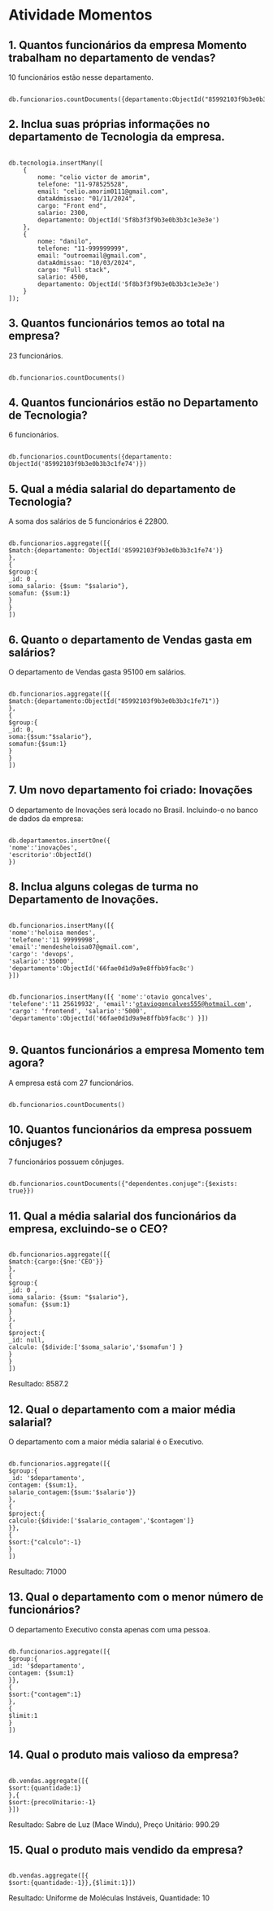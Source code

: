 <h1>Atividade Momentos</h1>

<h2>1. Quantos funcionários da empresa Momento trabalham no departamento de vendas?</h2>
<p>10 funcionários estão nesse departamento.</p>
<pre><code>
db.funcionarios.countDocuments({departamento:ObjectId("85992103f9b3e0b3b3c1fe71")})
</code></pre>

<h2>2. Inclua suas próprias informações no departamento de Tecnologia da empresa.</h2>
<pre><code>
db.tecnologia.insertMany([
    {
        nome: "celio victor de amorim",
        telefone: "11-978525528",
        email: "celio.amorim0111@gmail.com",
        dataAdmissao: "01/11/2024",
        cargo: "Front end",
        salario: 2300,
        departamento: ObjectId('5f8b3f3f9b3e0b3b3c1e3e3e')
    },
    {
        nome: "danilo",
        telefone: "11-999999999",
        email: "outroemail@gmail.com",
        dataAdmissao: "10/03/2024",
        cargo: "Full stack",
        salario: 4500,
        departamento: ObjectId('5f8b3f3f9b3e0b3b3c1e3e3e')
    }
]);
</code></pre>

<h2>3. Quantos funcionários temos ao total na empresa?</h2>
<p>23 funcionários.</p>
<pre><code>
db.funcionarios.countDocuments()
</code></pre>

<h2>4. Quantos funcionários estão no Departamento de Tecnologia?</h2>
<p>6 funcionários.</p>
<pre><code>
db.funcionarios.countDocuments({departamento: ObjectId('85992103f9b3e0b3b3c1fe74')})
</code></pre>

<h2>5. Qual a média salarial do departamento de Tecnologia?</h2>
<p>A soma dos salários de 5 funcionários é 22800.</p>
<pre><code>
db.funcionarios.aggregate([{
$match:{departamento: ObjectId('85992103f9b3e0b3b3c1fe74')}
},
{
$group:{   
_id: 0 ,
soma_salario: {$sum: "$salario"},
somafun: {$sum:1}
}
}
])
</code></pre>

<h2>6. Quanto o departamento de Vendas gasta em salários?</h2>
<p>O departamento de Vendas gasta 95100 em salários.</p>
<pre><code>
db.funcionarios.aggregate([{
$match:{departamento:ObjectId("85992103f9b3e0b3b3c1fe71")}
},
{
$group:{
_id: 0,
soma:{$sum:"$salario"},
somafun:{$sum:1}
}
}
])
</code></pre>

<h2>7. Um novo departamento foi criado: Inovações</h2>
<p>O departamento de Inovações será locado no Brasil. Incluindo-o no banco de dados da empresa:</p>
<pre><code>
db.departamentos.insertOne({
'nome':'inovações',
'escritorio':ObjectId()
})
</code></pre>

<h2>8. Inclua alguns colegas de turma no Departamento de Inovações.</h2>
<pre><code>
db.funcionarios.insertMany([{
'nome':'heloisa mendes',
'telefone':'11 99999998',
'email':'mendesheloisa07@gmail.com',
'cargo': 'devops',
'salario':'35000',
'departamento':ObjectId('66fae0d1d9a9e8ffbb9fac8c')
}])

db.funcionarios.insertMany([{
'nome':'otavio goncalves',
'telefone':'11 25619932',
'email':'otaviogoncalves555@hotmail.com',
'cargo': 'frontend',
'salario':'5000',
'departamento':ObjectId('66fae0d1d9a9e8ffbb9fac8c')
}])
</code></pre>

<h2>9. Quantos funcionários a empresa Momento tem agora?</h2>
<p>A empresa está com 27 funcionários.</p>
<pre><code>
db.funcionarios.countDocuments()
</code></pre>

<h2>10. Quantos funcionários da empresa possuem cônjuges?</h2>
<p>7 funcionários possuem cônjuges.</p>
<pre><code>
db.funcionarios.countDocuments({"dependentes.conjuge":{$exists: true}})
</code></pre>

<h2>11. Qual a média salarial dos funcionários da empresa, excluindo-se o CEO?</h2>
<pre><code>
db.funcionarios.aggregate([{
$match:{cargo:{$ne:'CEO'}}
},
{
$group:{   
_id: 0 ,
soma_salario: {$sum: "$salario"},
somafun: {$sum:1}
}
},
{
$project:{
_id: null,
calculo: {$divide:['$soma_salario','$somafun'] }
}
}
])
</code></pre>
<p>Resultado: 8587.2</p>

<h2>12. Qual o departamento com a maior média salarial?</h2>
<p>O departamento com a maior média salarial é o Executivo.</p>
<pre><code>
db.funcionarios.aggregate([{
$group:{ 
_id: '$departamento',
contagem: {$sum:1},
salario_contagem:{$sum:'$salario'}}
},
{
$project:{
calculo:{$divide:['$salario_contagem','$contagem']}
}},                      
{
$sort:{"calculo":-1}
}
])
</code></pre>
<p>Resultado: 71000</p>

<h2>13. Qual o departamento com o menor número de funcionários?</h2>
<p>O departamento Executivo consta apenas com uma pessoa.</p>
<pre><code>
db.funcionarios.aggregate([{
$group:{ 
_id: '$departamento',
contagem: {$sum:1}
}},
{
$sort:{"contagem":1}
},
{
$limit:1
}
])
</code></pre>

<h2>14. Qual o produto mais valioso da empresa?</h2>
<pre><code>
db.vendas.aggregate([{
$sort:{quantidade:1}
},{
$sort:{precoUnitario:-1}
}])
</code></pre>
<p>Resultado: Sabre de Luz (Mace Windu), Preço Unitário: 990.29</p>

<h2>15. Qual o produto mais vendido da empresa?</h2>
<pre><code>
db.vendas.aggregate([{
$sort:{quantidade:-1}},{$limit:1}])
</code></pre>
<p>Resultado: Uniforme de Moléculas Instáveis, Quantidade: 10</p>